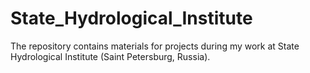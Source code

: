 # State_Hydrological_Institute
The repository contains materials for projects during my work at State Hydrological Institute (Saint Petersburg, Russia).
